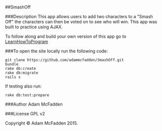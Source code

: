 ##SmashOff

###Description
This app allows users to add two characters to a "Smash Off" the characters can then be voted on to see who will win. This app was built to practice using AJAX.

To follow along and build your own version of this app go to <a href="https://www.learnhowtoprogram.com/lessons/would-you-rather-monday-tuesday-classwork" target="#">LearnHowToProgram</a>


###To open the site locally run the following code:

```
git clone https://github.com/adammcfadden/SmashOff.git
bundle
rake db:create
rake db:migrate
rails s
```

If testing also run: 

```
rake db:test:prepare
```

###Author
Adam McFadden

###License
GPL v2

Copyright &copy; Adam McFadden 2015.
